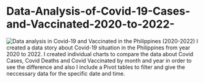 # Data-Analysis-of-Covid-19-Cases-and-Vaccinated-2020-to-2022-
![Data analysis in Covid-19 and Vaccinated in the Philippines (2020-2022)](https://user-images.githubusercontent.com/118483157/202987734-e23a0753-d4e1-4e2d-8d58-74dd86b30c9e.png)
I created a data story about Covid-19 situation in the Philippines from year 2020 to 2022. I created individual charts to compare the data about Covid Cases, Covid Deaths and Covid Vaccinated by month and year in order to see the difference and also I include a Pivot tables to filter and give the neccessary data for the specific date and time.
